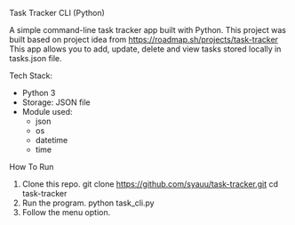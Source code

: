 Task Tracker CLI (Python)

A simple command-line task tracker app built with Python.
This project was built based on project idea from https://roadmap.sh/projects/task-tracker
This app allows you to add, update, delete and view tasks stored locally in tasks.json file.

Tech Stack:
- Python 3
- Storage: JSON file
- Module used:
    - json
    - os
    - datetime
    - time

How To Run
1. Clone this repo.
    git clone https://github.com/syauu/task-tracker.git
    cd task-tracker
2. Run the program.
    python task_cli.py
3. Follow the menu option.

